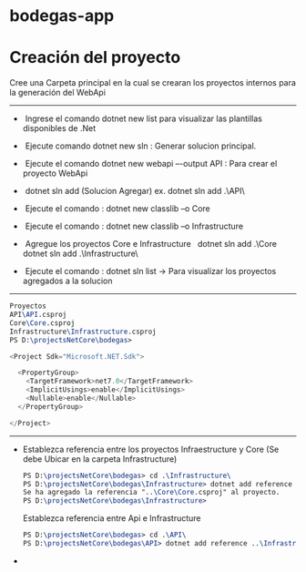 # bodegas-app

# Creación del proyecto

   Cree una Carpeta principal en la cual se crearan los proyectos internos para la generación del WebApi

------



- ​       Ingrese el comando dotnet new list para visualizar las plantillas disponibles de .Net
- ​       Ejecute comando dotnet new sln : Generar solucion principal.
- ​       Ejecute el comando dotnet new webapi –-output API : Para crear el proyecto WebApi
- ​       dotnet sln add (Solucion Agregar) ex. dotnet sln add .\API\
- ​       Ejecute el comando : dotnet new classlib –o Core

- ​       Ejecute el comando : dotnet new classlib –o Infrastructure
- ​       Agregue los proyectos Core e Infrastructure
    ​    ​    dotnet sln add .\Core\
    ​    ​    dotnet sln add .\Infrastructure\
- ​      Ejecute el comando : dotnet sln list -> Para visualizar los proyectos agregados a la solucion

------



  ```tex
  Proyectos    
  API\API.csproj
  Core\Core.csproj
  Infrastructure\Infrastructure.csproj
  PS D:\projectsNetCore\bodegas>
  ```

```c#
<Project Sdk="Microsoft.NET.Sdk">

  <PropertyGroup>
    <TargetFramework>net7.0</TargetFramework>
    <ImplicitUsings>enable</ImplicitUsings>
    <Nullable>enable</Nullable>
  </PropertyGroup>

</Project> 
```

------



- Establezca referencia entre los proyectos Infraestructure y Core (Se debe Ubicar en la carpeta Infrastructure)

  ```tex
  PS D:\projectsNetCore\bodegas> cd .\Infrastructure\
  PS D:\projectsNetCore\bodegas\Infrastructure> dotnet add reference ..\Core\
  Se ha agregado la referencia "..\Core\Core.csproj" al proyecto.
  PS D:\projectsNetCore\bodegas\Infrastructure>
  ```

  Establezca referencia entre Api e Infrastructure

  ```tex
  PS D:\projectsNetCore\bodegas> cd .\API\
  PS D:\projectsNetCore\bodegas\API> dotnet add reference ..\Infrastructure\
  ```


- 
      
   
   
